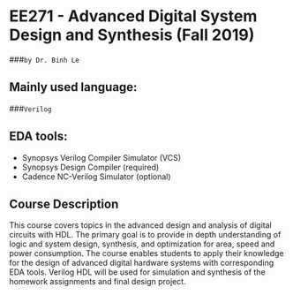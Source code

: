 # EE271 - Advanced Digital System Design and Synthesis (Fall 2019)
###`by Dr. Binh Le`

## Mainly used language:
###`Verilog`
## EDA tools:  

- Synopsys Verilog Compiler Simulator (VCS)
- Synopsys Design Compiler (required) 
- Cadence NC-Verilog Simulator (optional)


## Course Description
This course covers topics in the advanced design and analysis of digital circuits with HDL. The primary goal is to provide in depth understanding of logic and system design, synthesis, and optimization for area, speed and power consumption. The course enables students to apply their knowledge for the design of advanced digital hardware systems with corresponding EDA tools. Verilog HDL will be used for simulation and synthesis of the homework assignments and final design project.